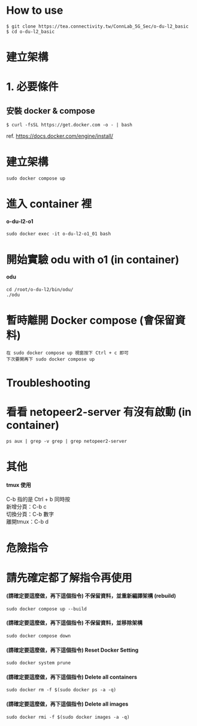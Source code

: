 # How to use
```
$ git clone https://tea.connectivity.tw/ConnLab_5G_Sec/o-du-l2_basic
$ cd o-du-l2_basic
```
# 建立架構
# 1. 必要條件
## 安裝 docker & compose
```
$ curl -fsSL https://get.docker.com -o - | bash
```
ref. https://docs.docker.com/engine/install/

# 建立架構
```
sudo docker compose up
```

# 進入 container 裡
#### o-du-l2-o1
```
sudo docker exec -it o-du-l2-o1_01 bash
```

# 開始實驗 odu with o1 (in container)

#### odu
```
cd /root/o-du-l2/bin/odu/
./odu
```

# 暫時離開 Docker compose (會保留資料)
```
在 sudo docker compose up 視窗按下 Ctrl + c 即可
下次要開再下 sudo docker compose up
```

# Troubleshooting
# 看看 netopeer2-server 有沒有啟動 (in container)
```
ps aux | grep -v grep | grep netopeer2-server
```

# 其他
#### tmux 使用
C-b 指的是 Ctrl + b 同時按  
新增分頁：C-b c  
切換分頁：C-b 數字  
離開tmux：C-b d  

# 危險指令
# 請先確定都了解指令再使用

#### (請確定要這麼做，再下這個指令) 不保留資料，並重新編譯架構 (rebuild)
`sudo docker compose up --build`

#### (請確定要這麼做，再下這個指令) 不保留資料，並移除架構
`sudo docker compose down`

####  (請確定要這麼做，再下這個指令) Reset Docker Setting
`sudo docker system prune`

####  (請確定要這麼做，再下這個指令) Delete all containers 
`sudo docker rm -f $(sudo docker ps -a -q)`

####  (請確定要這麼做，再下這個指令) Delete all images 
`sudo docker rmi -f $(sudo docker images -a -q)`